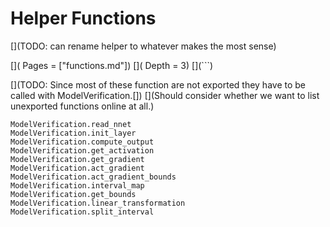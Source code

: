 # Helper Functions
[](TODO: can rename helper to whatever makes the most sense)

[](```@contents)
[](    Pages = ["functions.md"])
[](    Depth = 3)
[](```)

[](TODO: Since most of these function are not exported they have to be called with ModelVerification.[])
[](Should consider whether we want to list unexported functions online at all.)


```@docs
ModelVerification.read_nnet
ModelVerification.init_layer
ModelVerification.compute_output
ModelVerification.get_activation
ModelVerification.get_gradient
ModelVerification.act_gradient
ModelVerification.act_gradient_bounds
ModelVerification.interval_map
ModelVerification.get_bounds
ModelVerification.linear_transformation
ModelVerification.split_interval
```